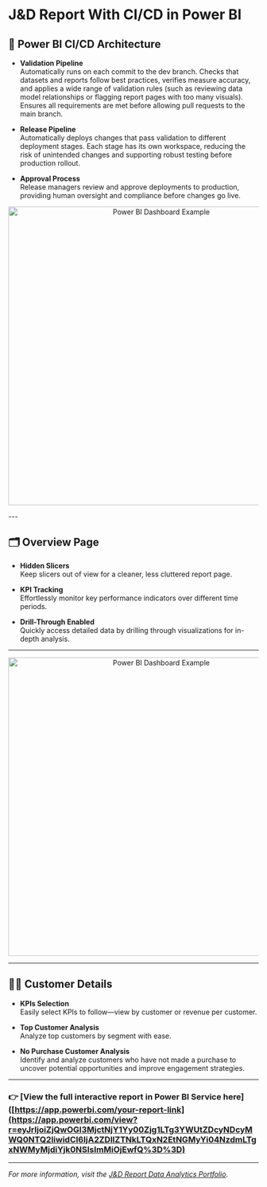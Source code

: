 # J&D Report With CI/CD in Power BI

## 🚀 Power BI CI/CD Architecture 

- **Validation Pipeline**  
  Automatically runs on each commit to the dev branch. Checks that datasets and reports follow best practices, verifies measure accuracy, and applies a wide range of validation rules (such as reviewing data model relationships or flagging report pages with too many visuals). Ensures all requirements are met before allowing pull requests to the main branch.

- **Release Pipeline**  
  Automatically deploys changes that pass validation to different deployment stages. Each stage has its own workspace, reducing the risk of unintended changes and supporting robust testing before production rollout.

- **Approval Process**  
  Release managers review and approve deployments to production, providing human oversight and compliance before changes go live.
  
<p align="center">
  <img src="https://user-images.githubusercontent.com/yourprofile/powerbi-dashboard-example.png" alt="Power BI Dashboard Example" width="600">
</p>
---

## 🗂️ Overview Page

- **Hidden Slicers**  
  Keep slicers out of view for a cleaner, less cluttered report page.

- **KPI Tracking**  
  Effortlessly monitor key performance indicators over different time periods.

- **Drill-Through Enabled**  
  Quickly access detailed data by drilling through visualizations for in-depth analysis.

---

<p align="center">
  <img src="https://user-images.githubusercontent.com/yourprofile/powerbi-dashboard-example.png" alt="Power BI Dashboard Example" width="600">
</p>

---

## 🧑‍💼 Customer Details

- **KPIs Selection**  
  Easily select KPIs to follow—view by customer or revenue per customer.

- **Top Customer Analysis**  
  Analyze top customers by segment with ease.

- **No Purchase Customer Analysis**  
  Identify and analyze customers who have not made a purchase to uncover potential opportunities and improve engagement strategies.

---

### 👉 [**View the full interactive report in Power BI Service here**]([https://app.powerbi.com/your-report-link](https://app.powerbi.com/view?r=eyJrIjoiZjQwOGI3MjctNjY1Yy00Zjg1LTg3YWUtZDcyNDcyMWQ0NTQ2IiwidCI6IjA2ZDllZTNkLTQxN2EtNGMyYi04NzdmLTgxNWMyMjdiYjk0NSIsImMiOjEwfQ%3D%3D)

---

*For more information, visit the [J&D Report Data Analytics Portfolio](https://ethannie2020.wixsite.com/data-analytics/copy-of-heureka-science-center-report).*
